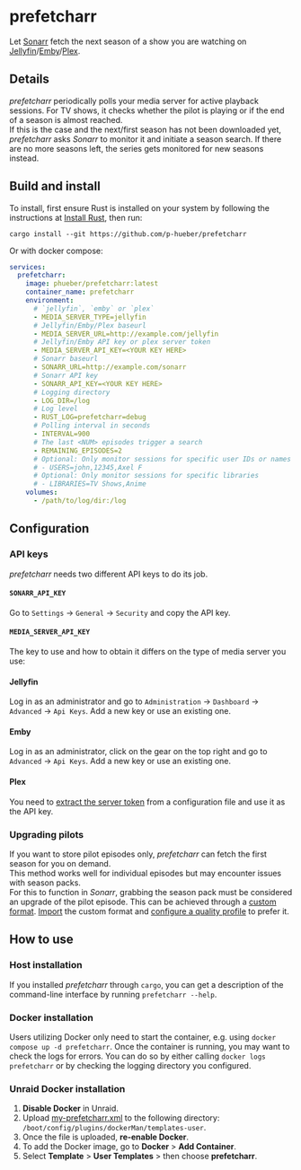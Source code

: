 # prefetcharr

Let [Sonarr](https://sonarr.tv) fetch the next season of a show you are watching
on [Jellyfin](https://jellyfin.org)/[Emby](https://emby.media)/[Plex](https://www.plex.tv).

## Details

_prefetcharr_ periodically polls your media server for active playback sessions.
For TV shows, it checks whether the pilot is playing or if the end of a season
is almost reached.  
If this is the case and the next/first season has not been downloaded yet,
_prefetcharr_ asks _Sonarr_ to monitor it and initiate a season search. If there
are no more seasons left, the series gets monitored for new seasons instead.

## Build and install

To install, first ensure Rust is installed on your system by following the
instructions at [Install Rust](https://www.rust-lang.org/tools/install), then
run:
```
cargo install --git https://github.com/p-hueber/prefetcharr
```

Or with docker compose:
```yml
services:
  prefetcharr:
    image: phueber/prefetcharr:latest
    container_name: prefetcharr
    environment:
      # `jellyfin`, `emby` or `plex`
      - MEDIA_SERVER_TYPE=jellyfin
      # Jellyfin/Emby/Plex baseurl
      - MEDIA_SERVER_URL=http://example.com/jellyfin
      # Jellyfin/Emby API key or plex server token
      - MEDIA_SERVER_API_KEY=<YOUR KEY HERE>
      # Sonarr baseurl
      - SONARR_URL=http://example.com/sonarr
      # Sonarr API key
      - SONARR_API_KEY=<YOUR KEY HERE>
      # Logging directory
      - LOG_DIR=/log
      # Log level
      - RUST_LOG=prefetcharr=debug
      # Polling interval in seconds
      - INTERVAL=900
      # The last <NUM> episodes trigger a search
      - REMAINING_EPISODES=2
      # Optional: Only monitor sessions for specific user IDs or names
      # - USERS=john,12345,Axel F
      # Optional: Only monitor sessions for specific libraries
      # - LIBRARIES=TV Shows,Anime
    volumes:
      - /path/to/log/dir:/log

```
## Configuration

### API keys

_prefetcharr_ needs two different API keys to do its job.

#### `SONARR_API_KEY`

Go to `Settings` -> `General` -> `Security` and copy the API key.

#### `MEDIA_SERVER_API_KEY`

The key to use and how to obtain it differs on the type of media server you use:

#### Jellyfin

Log in as an administrator and go to `Administration` -> `Dashboard` ->
`Advanced` -> `Api Keys`. Add a new key or use an existing one.

#### Emby

Log in as an administrator, click on the gear on the top right and go to
`Advanced` -> `Api Keys`. Add a new key or use an existing one.

#### Plex

You need to [extract the server token](https://www.plexopedia.com/plex-media-server/general/plex-token/#plexservertoken)
from a configuration file and use it as the API key.

### Upgrading pilots

If you want to store pilot episodes only, _prefetcharr_ can fetch the first
season for you on demand.  
This method works well for individual episodes but may encounter issues with
season packs.  
For this to function in _Sonarr_, grabbing the season pack must be considered
an upgrade of the pilot episode.
This can be achieved through a [custom format](https://trash-guides.info/Sonarr/sonarr-collection-of-custom-formats/#season-pack).
[Import](https://trash-guides.info/Sonarr/sonarr-import-custom-formats/)
the custom format and [configure a quality profile](https://trash-guides.info/Sonarr/sonarr-setup-quality-profiles/)
to prefer it.

## How to use

### Host installation

If you installed _prefetcharr_ through `cargo`, you can get a description of the
command-line interface by running `prefetcharr --help`.

### Docker installation

Users utilizing Docker only need to start the container, e.g. using `docker
compose up -d prefetcharr`.
Once the container is running, you may want to check the logs for errors. You
can do so by either calling `docker logs prefetcharr` or by checking the logging
directory you configured.

### Unraid Docker installation

1. **Disable Docker** in Unraid.
2. Upload [my-prefetcharr.xml](https://raw.githubusercontent.com/p-hueber/prefetcharr/latest/unraid/my-prefetcharr.xml)
   to the following directory: `/boot/config/plugins/dockerMan/templates-user`.
3. Once the file is uploaded, **re-enable Docker**.
4. To add the Docker image, go to **Docker** > **Add Container**.
5. Select **Template** > **User Templates** > then choose **prefetcharr**.
